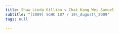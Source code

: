 ```yaml
---
title: Shaw Linda Gillian v Chai Kang Wei Samuel
subtitle: "[2009] SGHC 187 / 19\_August\_2009"
tags: null

---
```


